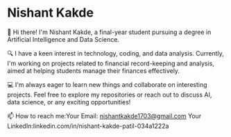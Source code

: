 # Nishant Kakde

👋 Hi there! I'm Nishant Kakde, a final-year student pursuing a degree in Artificial Intelligence and Data Science. 

🔍 I have a keen interest in technology, coding, and data analysis. Currently, I'm working on projects related to financial record-keeping and analysis, aimed at helping students manage their finances effectively.

💻 I'm always eager to learn new things and collaborate on interesting projects. Feel free to explore my repositories or reach out to discuss AI, data science, or any exciting opportunities!

📫 How to reach me:Your Email: nishantkakde1703@gmail.com
                    Your LinkedIn:linkedin.com/in/nishant-kakde-patil-034a1222a


<!---
nish7750/nish7750 is a ✨ special ✨ repository because its `README.md` (this file) appears on your GitHub profile.
You can click the Preview link to take a look at your changes.
--->
